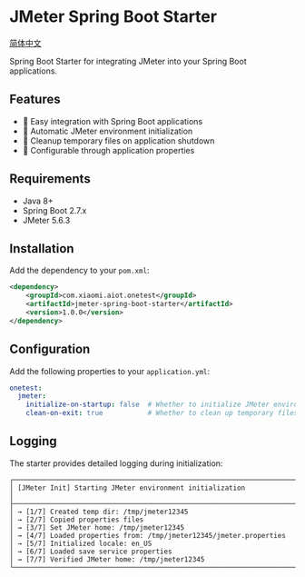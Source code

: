 # JMeter Spring Boot Starter

[简体中文](README_CN.md)

Spring Boot Starter for integrating JMeter into your Spring Boot applications.

## Features

- 🚀 Easy integration with Spring Boot applications
- 🔧 Automatic JMeter environment initialization
- 🧹 Cleanup temporary files on application shutdown
- 📝 Configurable through application properties

## Requirements

- Java 8+
- Spring Boot 2.7.x
- JMeter 5.6.3

## Installation

Add the dependency to your `pom.xml`:

```xml
<dependency>
    <groupId>com.xiaomi.aiot.onetest</groupId>
    <artifactId>jmeter-spring-boot-starter</artifactId>
    <version>1.0.0</version>
</dependency>
```

## Configuration

Add the following properties to your `application.yml`:

```yaml
onetest:
  jmeter:
    initialize-on-startup: false  # Whether to initialize JMeter environment on application startup
    clean-on-exit: true           # Whether to clean up temporary files on application exit
```


## Logging

The starter provides detailed logging during initialization:

```
┌────────────────────────────────────────────────────────────────────────────┐
│ [JMeter Init] Starting JMeter environment initialization                   │
├────────────────────────────────────────────────────────────────────────────┤
│ → [1/7] Created temp dir: /tmp/jmeter12345
│ → [2/7] Copied properties files
│ → [3/7] Set JMeter home: /tmp/jmeter12345
│ → [4/7] Loaded properties from: /tmp/jmeter12345/jmeter.properties
│ → [5/7] Initialized locale: en_US
│ → [6/7] Loaded save service properties
│ → [7/7] Verified JMeter home: /tmp/jmeter12345
└────────────────────────────────────────────────────────────────────────────┘
```
